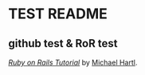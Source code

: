 # TEST README 

## github test & RoR test

[*Ruby on Rails Tutorial*](http://railstutorial.jp/)
by [Michael Hartl](http://michaelhartl.com/).